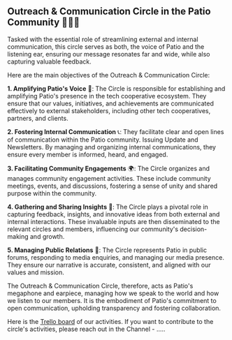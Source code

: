 ## Outreach & Communication Circle in the Patio Community 📣🌐🤝

Tasked with the essential role of streamlining external and internal communication, this circle serves as both, the voice of Patio and the listening ear, ensuring our message resonates far and wide, while also capturing valuable feedback.

Here are the main objectives of the Outreach & Communication Circle:

**1. Amplifying Patio's Voice**  📢: The Circle is responsible for establishing and amplifying Patio's presence in the tech cooperative ecosystem. They ensure that our values, initiatives, and achievements are communicated effectively to external stakeholders, including other tech cooperatives, partners, and clients.

**2. Fostering Internal Communication**  📞: They facilitate clear and open lines of communication within the Patio community. Issuing Update and Newsletters. By managing and organizing internal communications, they ensure every member is informed, heard, and engaged.

**3. Facilitating Community Engagements**  🌍: The Circle organizes and manages community engagement activities. These include community meetings, events, and discussions, fostering a sense of unity and shared purpose within the community.

**4. Gathering and Sharing Insights**  🧠: The Circle plays a pivotal role in capturing feedback, insights, and innovative ideas from both external and internal interactions. These invaluable inputs are then disseminated to the relevant circles and members, influencing our community's decision-making and growth.

**5. Managing Public Relations**  👥: The Circle represents Patio in public forums, responding to media enquiries, and managing our media presence. They ensure our narrative is accurate, consistent, and aligned with our values and mission.

The Outreach & Communication Circle, therefore, acts as Patio's megaphone and earpiece, managing how we speak to the world and how we listen to our members. It is the embodiment of Patio's commitment to open communication, upholding transparency and fostering collaboration.

Here is the [Trello board](...) of our activities.
If you want to contribute to the circle's activities, please reach out in the Channel - .....
